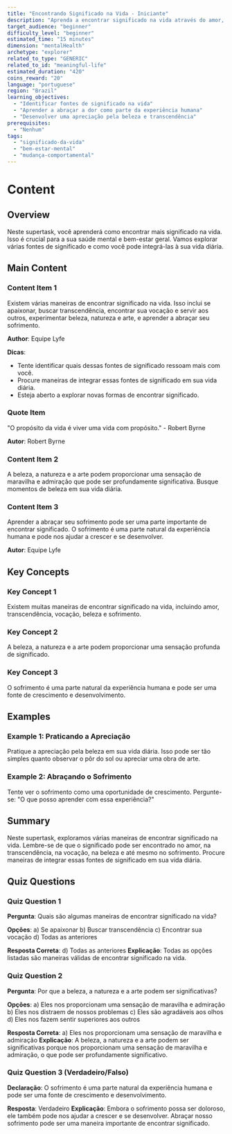 ```yaml
---
title: "Encontrando Significado na Vida - Iniciante"
description: "Aprenda a encontrar significado na vida através do amor, transcendência, vocação, beleza e aceitação do sofrimento."
target_audience: "beginner"
difficulty_level: "beginner"
estimated_time: "15 minutes"
dimension: "mentalHealth"
archetype: "explorer"
related_to_type: "GENERIC"
related_to_id: "meaningful-life"
estimated_duration: "420"
coins_reward: "20"
language: "portuguese"
region: "Brazil"
learning_objectives:
  - "Identificar fontes de significado na vida"
  - "Aprender a abraçar a dor como parte da experiência humana"
  - "Desenvolver uma apreciação pela beleza e transcendência"
prerequisites:
  - "Nenhum"
tags:
  - "significado-da-vida"
  - "bem-estar-mental"
  - "mudança-comportamental"
---
```


# Content

## Overview
Neste supertask, você aprenderá como encontrar mais significado na vida. Isso é crucial para a sua saúde mental e bem-estar geral. Vamos explorar várias fontes de significado e como você pode integrá-las à sua vida diária.

## Main Content

### Content Item 1
Existem várias maneiras de encontrar significado na vida. Isso inclui se apaixonar, buscar transcendência, encontrar sua vocação e servir aos outros, experimentar beleza, natureza e arte, e aprender a abraçar seu sofrimento.

**Author**: Equipe Lyfe

**Dicas**:
- Tente identificar quais dessas fontes de significado ressoam mais com você.
- Procure maneiras de integrar essas fontes de significado em sua vida diária.
- Esteja aberto a explorar novas formas de encontrar significado.

### Quote Item
"O propósito da vida é viver uma vida com propósito." - Robert Byrne

**Autor**: Robert Byrne

### Content Item 2
A beleza, a natureza e a arte podem proporcionar uma sensação de maravilha e admiração que pode ser profundamente significativa. Busque momentos de beleza em sua vida diária.

### Content Item 3
Aprender a abraçar seu sofrimento pode ser uma parte importante de encontrar significado. O sofrimento é uma parte natural da experiência humana e pode nos ajudar a crescer e se desenvolver.

**Autor**: Equipe Lyfe

## Key Concepts

### Key Concept 1
Existem muitas maneiras de encontrar significado na vida, incluindo amor, transcendência, vocação, beleza e sofrimento.

### Key Concept 2
A beleza, a natureza e a arte podem proporcionar uma sensação profunda de significado.

### Key Concept 3
O sofrimento é uma parte natural da experiência humana e pode ser uma fonte de crescimento e desenvolvimento.

## Examples

### Example 1: Praticando a Apreciação
Pratique a apreciação pela beleza em sua vida diária. Isso pode ser tão simples quanto observar o pôr do sol ou apreciar uma obra de arte.

### Example 2: Abraçando o Sofrimento
Tente ver o sofrimento como uma oportunidade de crescimento. Pergunte-se: "O que posso aprender com essa experiência?"

## Summary
Neste supertask, exploramos várias maneiras de encontrar significado na vida. Lembre-se de que o significado pode ser encontrado no amor, na transcendência, na vocação, na beleza e até mesmo no sofrimento. Procure maneiras de integrar essas fontes de significado em sua vida diária.

## Quiz Questions

### Quiz Question 1
**Pergunta**: Quais são algumas maneiras de encontrar significado na vida?

**Opções**:
a) Se apaixonar
b) Buscar transcendência
c) Encontrar sua vocação
d) Todas as anteriores

**Resposta Correta**: d) Todas as anteriores
**Explicação**: Todas as opções listadas são maneiras válidas de encontrar significado na vida.

### Quiz Question 2
**Pergunta**: Por que a beleza, a natureza e a arte podem ser significativas?

**Opções**:
a) Eles nos proporcionam uma sensação de maravilha e admiração
b) Eles nos distraem de nossos problemas
c) Eles são agradáveis aos olhos
d) Eles nos fazem sentir superiores aos outros

**Resposta Correta**: a) Eles nos proporcionam uma sensação de maravilha e admiração
**Explicação**: A beleza, a natureza e a arte podem ser significativas porque nos proporcionam uma sensação de maravilha e admiração, o que pode ser profundamente significativo.

### Quiz Question 3 (Verdadeiro/Falso)
**Declaração**: O sofrimento é uma parte natural da experiência humana e pode ser uma fonte de crescimento e desenvolvimento.

**Resposta**: Verdadeiro
**Explicação**: Embora o sofrimento possa ser doloroso, ele também pode nos ajudar a crescer e se desenvolver. Abraçar nosso sofrimento pode ser uma maneira importante de encontrar significado.